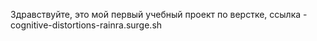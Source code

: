 Здравствуйте, это мой первый учебный проект по верстке, ссылка - cognitive-distortions-rainra.surge.sh
